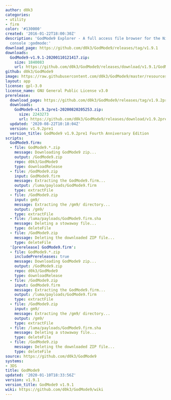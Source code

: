```yaml
---
author: d0k3
categories:
- utility
- firm
color: '#130000'
created: '2016-01-22T18:00:30Z'
description: 'GodMode9 Explorer - A full access file browser for the Nintendo 3DS
  console :godmode:'
download_page: https://github.com/d0k3/GodMode9/releases/tag/v1.9.1
downloads:
  GodMode9-v1.9.1-20200110121417.zip:
    size: 1840083
    url: https://github.com/d0k3/GodMode9/releases/download/v1.9.1/GodMode9-v1.9.1-20200110121417.zip
github: d0k3/GodMode9
image: https://raw.githubusercontent.com/d0k3/GodMode9/master/resources/logo.png
layout: app
license: gpl-3.0
license_name: GNU General Public License v3.0
prerelease:
  download_page: https://github.com/d0k3/GodMode9/releases/tag/v1.9.2pre1
  downloads:
    GodMode9-v1.9.2pre1-20200820205253.zip:
      size: 2243273
      url: https://github.com/d0k3/GodMode9/releases/download/v1.9.2pre1/GodMode9-v1.9.2pre1-20200820205253.zip
  updated: '2020-08-22T10:18:04Z'
  version: v1.9.2pre1
  version_title: GodMode9 v1.9.2pre1 Fourth Anniversary Edition
scripts:
  GodMode9.firm:
  - file: GodMode9.*.zip
    message: Downloading GodMode9 zip...
    output: /GodMode9.zip
    repo: d0k3/GodMode9
    type: downloadRelease
  - file: /GodMode9.zip
    input: GodMode9.firm
    message: Extracting the GodMode9.firm...
    output: /luma/payloads/GodMode9.firm
    type: extractFile
  - file: /GodMode9.zip
    input: gm9/
    message: Extracting the /gm9/ directory...
    output: /gm9/
    type: extractFile
  - file: /luma/payloads/GodMode9.firm.sha
    message: Deleting a stowaway file...
    type: deleteFile
  - file: /GodMode9.zip
    message: Deleting the downloaded ZIP file...
    type: deleteFile
  '[prerelease] GodMode9.firm':
  - file: GodMode9.*.zip
    includePrereleases: true
    message: Downloading GodMode9 zip...
    output: /GodMode9.zip
    repo: d0k3/GodMode9
    type: downloadRelease
  - file: /GodMode9.zip
    input: GodMode9.firm
    message: Extracting the GodMode9.firm...
    output: /luma/payloads/GodMode9.firm
    type: extractFile
  - file: /GodMode9.zip
    input: gm9/
    message: Extracting the /gm9/ directory...
    output: /gm9/
    type: extractFile
  - file: /luma/payloads/GodMode9.firm.sha
    message: Deleting a stowaway file...
    type: deleteFile
  - file: /GodMode9.zip
    message: Deleting the downloaded ZIP file...
    type: deleteFile
source: https://github.com/d0k3/GodMode9
systems:
- 3DS
title: GodMode9
updated: '2020-01-10T18:33:56Z'
version: v1.9.1
version_title: GodMode9 v1.9.1
wiki: https://github.com/d0k3/GodMode9/wiki
---
```

